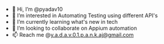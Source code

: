 - 👋 Hi, I’m @pyadav10
- 👀 I’m interested in Automating Testing using different API's
- 🌱 I’m currently learning what's new in tech
- 💞️ I’m looking to collaborate on Appium automation
- 📫 Reach me @y.a.d.a.v.0.1.p.a.n.k.aj@gmail.com

<!---
pyadav10/pyadav10 is a ✨ special ✨ repository because its `README.md` (this file) appears on your GitHub profile.
You can click the Preview link to take a look at your changes.
--->
